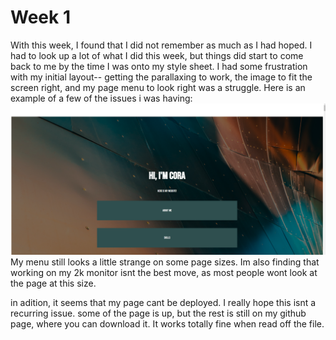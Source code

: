 # Week 1
With this week, I found that I did not remember as much as I had hoped. I had to look up a lot of what I did this week, but things did start to come back to me by the time I was onto my style sheet. I had some frustration with my initial layout-- getting the parallaxing to work, the image to fit the screen right, and my page menu to look right was a struggle. Here is an example of a few of the issues i was having:
![Incorrectly placed background image, and buttons far too small](./imgs/image.png)
My menu still looks a little strange on some page sizes. Im also finding that working on my 2k monitor isnt the best move, as most people wont look at the page at this size. 

in adition, it seems that my page cant be deployed. I really hope this isnt a recurring issue. some of the page is up, but the rest is still on my github page, where you can download it. It works totally fine when read off the file.